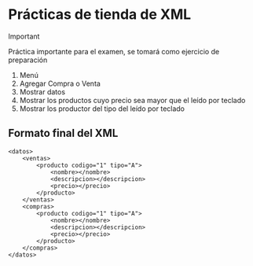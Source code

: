 # Prácticas de tienda de XML
>[!IMPORTANT]
> Práctica importante para el examen, se tomará como ejercicio de preparación
1. Menú
2. Agregar Compra o Venta
3. Mostrar datos
4. Mostrar los productos cuyo precio sea mayor que el leído por teclado
5. Mostrar los productor del tipo del leído por teclado

## Formato final del XML
```
<datos>
    <ventas>
        <producto codigo="1" tipo="A">
            <nombre></nombre>
            <descripcion></descripcion>
            <precio></precio>
        </producto>
    </ventas>
    <compras>
        <producto codigo="1" tipo="A">
            <nombre></nombre>
            <descripcion></descripcion>
            <precio></precio>
        </producto>
    </compras>
</datos>
```